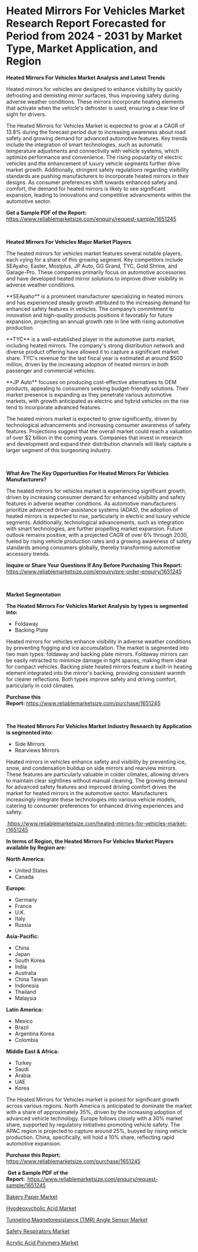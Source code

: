 <p><h1>Heated Mirrors For Vehicles Market Research Report Forecasted for Period from 2024 -  2031 by Market Type, Market Application, and Region</h1></p><p><strong>Heated Mirrors For Vehicles Market Analysis and Latest Trends</strong></p>
<p><p>Heated mirrors for vehicles are designed to enhance visibility by quickly defrosting and demisting mirror surfaces, thus improving safety during adverse weather conditions. These mirrors incorporate heating elements that activate when the vehicle's defroster is used, ensuring a clear line of sight for drivers.</p><p>The Heated Mirrors for Vehicles Market is expected to grow at a CAGR of 13.8% during the forecast period due to increasing awareness about road safety and growing demand for advanced automotive features. Key trends include the integration of smart technologies, such as automatic temperature adjustments and connectivity with vehicle systems, which optimize performance and convenience. The rising popularity of electric vehicles and the enhancement of luxury vehicle segments further drive market growth. Additionally, stringent safety regulations regarding visibility standards are pushing manufacturers to incorporate heated mirrors in their designs. As consumer preferences shift towards enhanced safety and comfort, the demand for heated mirrors is likely to see significant expansion, leading to innovations and competitive advancements within the automotive sector.</p></p>
<p><strong>Get a Sample PDF of the Report:&nbsp;</strong> <a href="https://www.reliablemarketsize.com/enquiry/request-sample/1651245?utm_campaign=1326&utm_medium=2&utm_source=Github&utm_content=ia&utm_term=26092024&utm_id=heated-mirrors-for-vehicles">https://www.reliablemarketsize.com/enquiry/request-sample/1651245</a></p>
<p>&nbsp;</p>
<p><strong>Heated Mirrors For Vehicles Major Market Players</strong></p>
<p><p>The heated mirrors for vehicles market features several notable players, each vying for a share of this growing segment. Key competitors include SEAyaho, Easter, Mostplus, JP Auto, GG Grand, TYC, Gold Shrine, and Garage-Pro. These companies primarily focus on automotive accessories and have developed heated mirror solutions to improve driver visibility in adverse weather conditions.</p><p>**SEAyaho** is a prominent manufacturer specializing in heated mirrors and has experienced steady growth attributed to the increasing demand for enhanced safety features in vehicles. The company’s commitment to innovation and high-quality products positions it favorably for future expansion, projecting an annual growth rate in line with rising automotive production.</p><p>**TYC** is a well-established player in the automotive parts market, including heated mirrors. The company's strong distribution network and diverse product offering have allowed it to capture a significant market share. TYC's revenue for the last fiscal year is estimated at around $500 million, driven by the increasing adoption of heated mirrors in both passenger and commercial vehicles.</p><p>**JP Auto** focuses on producing cost-effective alternatives to OEM products, appealing to consumers seeking budget-friendly solutions. Their market presence is expanding as they penetrate various automotive markets, with growth anticipated as electric and hybrid vehicles on the rise tend to incorporate advanced features.</p><p>The heated mirrors market is expected to grow significantly, driven by technological advancements and increasing consumer awareness of safety features. Projections suggest that the overall market could reach a valuation of over $2 billion in the coming years. Companies that invest in research and development and expand their distribution channels will likely capture a larger segment of this burgeoning industry.</p></p>
<p>&nbsp;</p>
<p><strong>What Are The Key Opportunities For Heated Mirrors For Vehicles Manufacturers?</strong></p>
<p><p>The heated mirrors for vehicles market is experiencing significant growth, driven by increasing consumer demand for enhanced visibility and safety features in adverse weather conditions. As automotive manufacturers prioritize advanced driver-assistance systems (ADAS), the adoption of heated mirrors is expected to rise, particularly in electric and luxury vehicle segments. Additionally, technological advancements, such as integration with smart technologies, are further propelling market expansion. Future outlook remains positive, with a projected CAGR of over 6% through 2030, fueled by rising vehicle production rates and a growing awareness of safety standards among consumers globally, thereby transforming automotive accessory trends.</p></p>
<p><strong>Inquire or Share Your Questions If Any Before Purchasing This Report:</strong> <a href="https://www.reliablemarketsize.com/enquiry/pre-order-enquiry/1651245?utm_campaign=1326&utm_medium=2&utm_source=Github&utm_content=ia&utm_term=26092024&utm_id=heated-mirrors-for-vehicles">https://www.reliablemarketsize.com/enquiry/pre-order-enquiry/1651245</a></p>
<p>&nbsp;</p>
<p><strong>Market Segmentation</strong></p>
<p><strong>The Heated Mirrors For Vehicles Market Analysis by types is segmented into:</strong></p>
<p><ul><li>Foldaway</li><li>Backing Plate</li></ul></p>
<p><p>Heated mirrors for vehicles enhance visibility in adverse weather conditions by preventing fogging and ice accumulation. The market is segmented into two main types: foldaway and backing plate mirrors. Foldaway mirrors can be easily retracted to minimize damage in tight spaces, making them ideal for compact vehicles. Backing plate heated mirrors feature a built-in heating element integrated into the mirror's backing, providing consistent warmth for clearer reflections. Both types improve safety and driving comfort, particularly in cold climates.</p></p>
<p><strong>Purchase this Report:&nbsp;</strong><a href="https://www.reliablemarketsize.com/purchase/1651245?utm_campaign=1326&utm_medium=2&utm_source=Github&utm_content=ia&utm_term=26092024&utm_id=heated-mirrors-for-vehicles">https://www.reliablemarketsize.com/purchase/1651245</a></p>
<p>&nbsp;</p>
<p><strong>The Heated Mirrors For Vehicles Market Industry Research by Application is segmented into:</strong></p>
<p><ul><li>Side Mirrors</li><li>Rearviews Mirrors</li></ul></p>
<p><p>Heated mirrors in vehicles enhance safety and visibility by preventing ice, snow, and condensation buildup on side mirrors and rearview mirrors. These features are particularly valuable in colder climates, allowing drivers to maintain clear sightlines without manual cleaning. The growing demand for advanced safety features and improved driving comfort drives the market for heated mirrors in the automotive sector. Manufacturers increasingly integrate these technologies into various vehicle models, catering to consumer preferences for enhanced driving experiences and safety.</p></p>
<p><a href="https://www.reliablemarketsize.com/heated-mirrors-for-vehicles-market-r1651245?utm_campaign=1326&utm_medium=2&utm_source=Github&utm_content=ia&utm_term=26092024&utm_id=heated-mirrors-for-vehicles">&nbsp;https://www.reliablemarketsize.com/heated-mirrors-for-vehicles-market-r1651245</a></p>
<p><strong>In terms of Region, the Heated Mirrors For Vehicles Market Players available by Region are:</strong></p>
<p>
    <p> <strong> North America: </strong>
        <ul>
            <li>United States</li>
            <li>Canada</li>
        </ul>
        </p> 
    <p> <strong> Europe: </strong>
        <ul>
            <li>Germany</li>
            <li>France</li>
            <li>U.K.</li>
            <li>Italy</li>
            <li>Russia</li>
        </ul>
        </p> 
    <p> <strong> Asia-Pacific: </strong>
        <ul>
            <li>China</li>
            <li>Japan</li>
            <li>South Korea</li>
            <li>India</li>
            <li>Australia</li>
            <li>China Taiwan</li>
            <li>Indonesia</li>
            <li>Thailand</li>
            <li>Malaysia</li>
        </ul>
        </p> 
    <p> <strong> Latin America: </strong>
        <ul>
            <li>Mexico</li>
            <li>Brazil</li>
            <li>Argentina Korea</li>
            <li>Colombia</li>
        </ul>
        </p> 
    <p> <strong> Middle East & Africa: </strong>
        <ul>
            <li>Turkey</li>
            <li>Saudi</li>
            <li>Arabia</li>
            <li>UAE</li>
            <li>Korea</li>
        </ul>
    </p>
    </p>
<p><p>The Heated Mirrors for Vehicles market is poised for significant growth across various regions. North America is anticipated to dominate the market with a share of approximately 35%, driven by the increasing adoption of advanced vehicle technology. Europe follows closely with a 30% market share, supported by regulatory initiatives promoting vehicle safety. The APAC region is projected to capture around 25%, buoyed by rising vehicle production. China, specifically, will hold a 10% share, reflecting rapid automotive expansion.</p></p>
<p><strong>Purchase this Report: </strong><a href="https://www.reliablemarketsize.com/purchase/1651245?utm_campaign=1326&utm_medium=2&utm_source=Github&utm_content=ia&utm_term=26092024&utm_id=heated-mirrors-for-vehicles">https://www.reliablemarketsize.com/purchase/1651245</a></p>
<p>&nbsp;<strong>Get a Sample PDF of the Report:&nbsp;&nbsp;</strong><a href="https://www.reliablemarketsize.com/enquiry/request-sample/1651245?utm_campaign=1326&utm_medium=2&utm_source=Github&utm_content=ia&utm_term=26092024&utm_id=heated-mirrors-for-vehicles">https://www.reliablemarketsize.com/enquiry/request-sample/1651245</a></p>
<p><strong></strong></p>
<p><p><a href="https://issuu.com/reportprime-2/docs/bakery-paper-market-size-2030.pptx_fe18d9fddda462?utm_campaign=1326&utm_medium=2&utm_source=Github&utm_content=ia&utm_term=26092024&utm_id=heated-mirrors-for-vehicles">Bakery Paper Market</a></p><p><a href="https://www.linkedin.com/pulse/global-hyodeoxycholic-acid-market-product-type-application-region-jdurf?utm_campaign=1326&utm_medium=2&utm_source=Github&utm_content=ia&utm_term=26092024&utm_id=heated-mirrors-for-vehicles">Hyodeoxycholic Acid Market</a></p><p><a href="https://github.com/ashepherd82/Market-Research-Report-List-6/blob/main/tunneling-magnetoresistance-tmr-angle-sensor-market.md?utm_campaign=1326&utm_medium=2&utm_source=Github&utm_content=ia&utm_term=26092024&utm_id=heated-mirrors-for-vehicles">Tunneling Magnetoresistance (TMR) Angle Sensor Market</a></p><p><a href="https://issuu.com/reportprime-2/docs/safety-respirators-market-size-2030_49fcd50fb91e38?utm_campaign=1326&utm_medium=2&utm_source=Github&utm_content=ia&utm_term=26092024&utm_id=heated-mirrors-for-vehicles">Safety Respirators Market</a></p><p><a href="https://www.linkedin.com/pulse/acrylic-acid-polymers-market-trends-regional-insights-forecasted-ll8nf?utm_campaign=1326&utm_medium=2&utm_source=Github&utm_content=ia&utm_term=26092024&utm_id=heated-mirrors-for-vehicles">Acrylic Acid Polymers Market</a></p></p>
